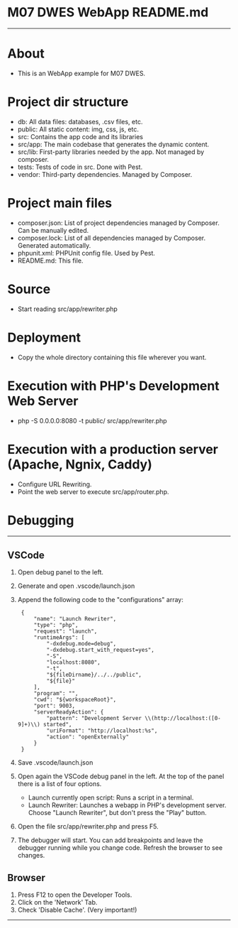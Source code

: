 # M07 DWES WebApp README.md
-------------------------------------------------------------------------------

# About
- This is an WebApp example for M07 DWES.

# Project dir structure
- db:      All data files: databases, .csv files, etc. 
- public:  All static content: img, css, js, etc.
- src:     Contains the app code and its libraries
- src/app: The main codebase that generates the dynamic content.
- src/lib: First-party libraries needed by the app. Not managed by composer.
- tests:   Tests of code in src. Done with Pest.
- vendor:  Third-party dependencies. Managed by Composer.

# Project main files
- composer.json: List of project dependencies managed by Composer. Can be manually edited.
- composer.lock: List of all dependencies managed by Composer. Generated automatically.
- phpunit.xml:   PHPUnit config file. Used by Pest.
- README.md:     This file.

# Source
- Start reading src/app/rewriter.php

# Deployment
- Copy the whole directory containing this file wherever you want.

# Execution with PHP's Development Web Server
- php -S 0.0.0.0:8080 -t public/ src/app/rewriter.php

# Execution with a production server (Apache, Ngnix, Caddy)
- Configure URL Rewriting.
- Point the web server to execute src/app/router.php.



# Debugging
-------------------------------------------------------------------------------

## VSCode
1. Open debug panel to the left.
2. Generate and open .vscode/launch.json
3. Append the following code to the "configurations" array:

        {
            "name": "Launch Rewriter",
            "type": "php",
            "request": "launch",
            "runtimeArgs": [
                "-dxdebug.mode=debug",
                "-dxdebug.start_with_request=yes",
                "-S",
                "localhost:8080",
                "-t",
                "${fileDirname}/../../public",
                "${file}"
            ],
            "program": "",
            "cwd": "${workspaceRoot}",
            "port": 9003,
            "serverReadyAction": {
                "pattern": "Development Server \\(http://localhost:([0-9]+)\\) started",
                "uriFormat": "http://localhost:%s",
                "action": "openExternally"
            }
        }

4. Save .vscode/launch.json
5. Open again the VSCode debug panel in the left.
   At the top of the panel there is a list of four options.
   - Launch currently open script: Runs a script in a terminal.
   - Launch Rewriter: Launches a webapp in PHP's development server.
   Choose "Launch Rewriter", but don't press the "Play" button.
6. Open the file src/app/rewriter.php and press F5.
7. The debugger will start.
   You can add breakpoints and leave the debugger running while you change code.
   Refresh the browser to see changes.



## Browser
1. Press F12 to open the Developer Tools.
2. Click on the 'Network' Tab.
3. Check 'Disable Cache'. (Very important!)

-------------------------------------------------------------------------------
